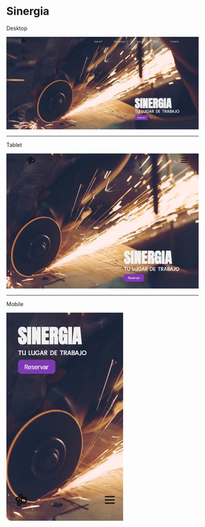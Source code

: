 # Sinergia

Desktop


![Versión de escritorio](https://github.com/leisosag/sinergia/blob/master/img/desktop%20version.png)
___

Tablet


![Version tablet](https://github.com/leisosag/sinergia/blob/master/img/tablet%20version.png)
___

Mobile


![Version mobile](https://github.com/leisosag/sinergia/blob/master/img/mobile%20version.png)
